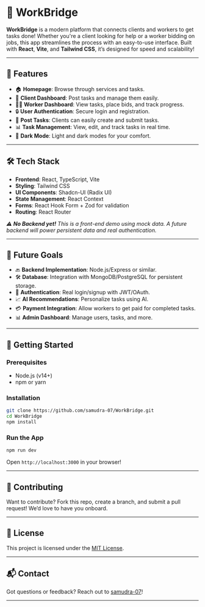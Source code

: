 
# 🚀 WorkBridge

**WorkBridge** is a modern platform that connects clients and workers to get tasks done! Whether you're a client looking for help or a worker bidding on jobs, this app streamlines the process with an easy-to-use interface. Built with **React**, **Vite**, and **Tailwind CSS**, it’s designed for speed and scalability!

---

## 🌟 Features

- 🏠 **Homepage**: Browse through services and tasks.
- 💼 **Client Dashboard**: Post tasks and manage them easily.
- 👷‍♂️ **Worker Dashboard**: View tasks, place bids, and track progress.
- 🔒 **User Authentication**: Secure login and registration.
- 📝 **Post Tasks**: Clients can easily create and submit tasks.
- 📊 **Task Management**: View, edit, and track tasks in real time.
- 🌙 **Dark Mode**: Light and dark modes for your comfort.

---

## 🛠️ Tech Stack

- **Frontend**: React, TypeScript, Vite
- **Styling**: Tailwind CSS
- **UI Components**: Shadcn-UI (Radix UI)
- **State Management**: React Context
- **Forms**: React Hook Form + Zod for validation
- **Routing**: React Router

*⚠️ **No Backend yet!** This is a front-end demo using mock data. A future backend will power persistent data and real authentication.*

---

## 🎯 Future Goals

- 🔙 **Backend Implementation**: Node.js/Express or similar.
- 🛠️ **Database**: Integration with MongoDB/PostgreSQL for persistent storage.
- 🔑 **Authentication**: Real login/signup with JWT/OAuth.
- 📈 **AI Recommendations**: Personalize tasks using AI.
- 💳 **Payment Integration**: Allow workers to get paid for completed tasks.
- 📊 **Admin Dashboard**: Manage users, tasks, and more.

---

## 🚀 Getting Started

### Prerequisites

- Node.js (v14+)
- npm or yarn

### Installation

```bash
git clone https://github.com/samudra-07/WorkBridge.git
cd WorkBridge
npm install
```

### Run the App

```bash
npm run dev
```

Open `http://localhost:3000` in your browser!

---

## 🤝 Contributing

Want to contribute? Fork this repo, create a branch, and submit a pull request! We’d love to have you onboard.

---

## 📄 License

This project is licensed under the [MIT License](LICENSE).

---

## 📬 Contact

Got questions or feedback? Reach out to [samudra-07](https://github.com/samudra-07)!

---

